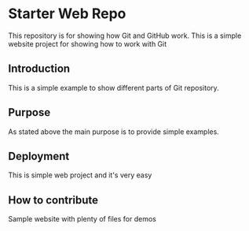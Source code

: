 # Starter Web Repo

This repository is for showing how Git and GitHub work. This is a simple website project for showing how to work with Git

## Introduction

This is a simple example to show different parts of Git repository. 
## Purpose
As stated above the main purpose is to provide simple examples. 
## Deployment
This is simple web project and it's very easy 
## How to contribute

Sample website with plenty of files for demos